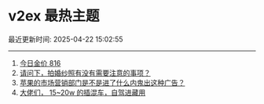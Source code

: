 # v2ex 最热主题

最近更新时间: 2025-04-22 15:02:55

--- 
1. [今日金价 816](https://www.v2ex.com/t/1127160) 
2. [请问下，拍婚纱照有没有需要注意的事项？](https://www.v2ex.com/t/1127174) 
3. [苹果的市场营销部门是不是进了什么内鬼出这种广告？](https://www.v2ex.com/t/1127191) 
4. [大佬们， 15~20w 的插混车，自驾进藏用](https://www.v2ex.com/t/1127199) 
